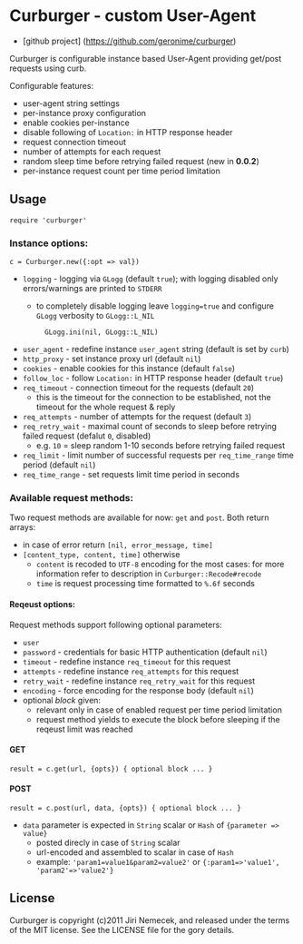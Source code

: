 # Curburger - custom User-Agent

+ [github project] (https://github.com/geronime/curburger)

Curburger is configurable instance based User-Agent providing get/post requests
using curb.

Configurable features:

+ user-agent string settings
+ per-instance proxy configuration
+ enable cookies per-instance
+ disable following of `Location:` in HTTP response header
+ request connection timeout
+ number of attempts for each request
+ random sleep time before retrying failed request (new in __0.0.2__)
+ per-instance request count per time period limitation

## Usage

    require 'curburger'

### Instance options:

    c = Curburger.new({:opt => val})

  + `logging` - logging via `GLogg` (default `true`); with logging disabled
  only errors/warnings are printed to `STDERR` 
    + to completely disable logging leave `logging=true` and configure
  `GLogg` verbosity to `GLogg::L_NIL`

            GLogg.ini(nil, GLogg::L_NIL)
  + `user_agent` - redefine instance `user_agent` string (default is set by
  `curb`)
  + `http_proxy` - set instance proxy url (default `nil`)
  + `cookies` - enable cookies for this instance (default `false`)
  + `follow_loc` - follow `Location:` in HTTP response header (default `true`)
  + `req_timeout` - connection timeout for the requests (default `20`)
    + this is the timeout for the connection to be established, not the timeout
  for the whole request & reply
  + `req_attempts` - number of attempts for the request (default `3`)
  + `req_retry_wait` - maximal count of seconds to sleep before retrying
  failed request (defalut `0`, disabled)
    + e.g. `10` = sleep random 1-10 seconds before retrying failed request
  + `req_limit` - limit number of successful requests per `req_time_range`
  time period (default `nil`)
  + `req_time_range` - set requests limit time period in seconds

### Available request methods:

Two request methods are available for now: `get` and `post`.
Both return arrays:

  + in case of error return `[nil, error_message, time]`
  + `[content_type, content, time]` otherwise
    + `content` is recoded to `UTF-8` encoding for the most cases: for more
  information refer to description in `Curburger::Recode#recode`
    + `time` is request processing time formatted to `%.6f` seconds

#### Reqeust options:

Request methods support following optional parameters:

  + `user`
  + `password` - credentials for basic HTTP authentication (default `nil`)
  + `timeout` - redefine instance `req_timeout` for this request
  + `attempts` - redefine instance `req_attempts` for this request
  + `retry_wait` - redefine instance `req_retry_wait` for this request
  + `encoding` - force encoding for the response body (default `nil`)
  + optional _block_ given:
    + relevant only in case of enabled request per time period limitation
    + request method yields to execute the block before sleeping if the
  reqeust limit was reached

#### GET

    result = c.get(url, {opts}) { optional block ... }

#### POST

    result = c.post(url, data, {opts}) { optional block ... }

  + `data` parameter is expected in `String` scalar or `Hash` of
  `{parameter => value}`
    + posted direcly in case of `String` scalar
    + url-encoded and assembled to scalar in case of `Hash`
    + example: `'param1=value1&param2=value2'` or
  `{:param1=>'value1', 'param2'=>'value2'}`

## License

Curburger is copyright (c)2011 Jiri Nemecek, and released under the terms
of the MIT license. See the LICENSE file for the gory details.

